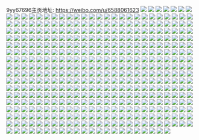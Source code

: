 9yy67696主页地址: https://weibo.com/u/6588061623 
![](https://wx4.sinaimg.cn/mw2000/007bQPMrgy1h94gpqx0ikj31m819z4qp.jpg) 
![](https://wx4.sinaimg.cn/mw2000/007bQPMrgy1h94gpssacfj320c24nx6p.jpg) 
![](https://wx4.sinaimg.cn/mw2000/007bQPMrgy1h94gq1tr4rj337k37k7wm.jpg) 
![](https://wx4.sinaimg.cn/mw2000/007bQPMrgy1h94gq71se8j32dr36ce83.jpg) 
![](https://wx4.sinaimg.cn/mw2000/007bQPMrgy1h94gq7o2haj30y210513l.jpg) 
![](https://wx4.sinaimg.cn/mw2000/007bQPMrgy1h94gq9rzx4j31zp299u0x.jpg) 
![](https://wx4.sinaimg.cn/mw2000/007bQPMrgy1h94gqengy8j31rj37k4qr.jpg) 
![](https://wx4.sinaimg.cn/mw2000/007bQPMrgy1h94gqg1q58j33401ys7wi.jpg) 
![](https://wx4.sinaimg.cn/mw2000/007bQPMrgy1h94gqn3qbpj30n015fty2.jpg) 
![](https://wx4.sinaimg.cn/mw2000/007bQPMrgy1h931t4s6x4j32dr36chdx.jpg) 
![](https://wx4.sinaimg.cn/mw2000/007bQPMrgy1h931sdmuyuj32c03407wj.jpg) 
![](https://wx4.sinaimg.cn/mw2000/007bQPMrgy1h931siz4jyj33402c0qv7.jpg) 
![](https://wx4.sinaimg.cn/mw2000/007bQPMrgy1h931sy409lj31to36cqv6.jpg) 
![](https://wx4.sinaimg.cn/mw2000/007bQPMrgy1h931sua2coj33401zxb2a.jpg) 
![](https://wx4.sinaimg.cn/mw2000/007bQPMrgy1h931sniks8j32l8222u0y.jpg) 
![](https://wx4.sinaimg.cn/mw2000/007bQPMrgy1h931slo13yj33402c0u0y.jpg) 
![](https://wx4.sinaimg.cn/mw2000/007bQPMrgy1h931sov23wj32rg1k51ky.jpg) 
![](https://wx4.sinaimg.cn/mw2000/007bQPMrgy1h931sqaj2gj32jp24k7wi.jpg) 
![](https://wx4.sinaimg.cn/mw2000/007bQPMrgy1h931ssf8fvj33402bl7wk.jpg) 
![](https://wx4.sinaimg.cn/mw2000/007bQPMrgy1h8wkgrko9oj30bd0b6wfs.jpg) 
![](https://wx4.sinaimg.cn/mw2000/007bQPMrgy1h8v1b44g77j31ut2h21kx.jpg) 
![](https://wx4.sinaimg.cn/mw2000/007bQPMrgy1h8v1b64u1zj329f1q3b29.jpg) 
![](https://wx4.sinaimg.cn/mw2000/007bQPMrgy1h8v1b8e36ej31ap0v5dua.jpg) 
![](https://wx4.sinaimg.cn/mw2000/007bQPMrgy1h8v1barnqfj32to35xx6p.jpg) 
![](https://wx4.sinaimg.cn/mw2000/007bQPMrgy1h8v1bfdidcj32c03401kz.jpg) 
![](https://wx4.sinaimg.cn/mw2000/007bQPMrgy1h8v1b1aaw4j326936chdv.jpg) 
![](https://wx4.sinaimg.cn/mw2000/007bQPMrgy1h8aistnp8kj322b36cqv8.jpg) 
![](https://wx4.sinaimg.cn/mw2000/007bQPMrgy1h8ait3e9mij32802lfx6r.jpg) 
![](https://wx4.sinaimg.cn/mw2000/007bQPMrgy1h8ait9dd85j32802inx6q.jpg) 
![](https://wx4.sinaimg.cn/mw2000/007bQPMrgy1h8aitl4wnqj32dr36ckjo.jpg) 
![](https://wx4.sinaimg.cn/mw2000/007bQPMrgy1h8aito9na7j33402c01l0.jpg) 
![](https://wx4.sinaimg.cn/mw2000/007bQPMrgy1h8aitq5t5ej31yl1l2e81.jpg) 
![](https://wx4.sinaimg.cn/mw2000/007bQPMrgy1h8a6otyalwj32c0340e82.jpg) 
![](https://wx4.sinaimg.cn/mw2000/007bQPMrgy1h8a6ovrkwrj31yo2k2kjl.jpg) 
![](https://wx4.sinaimg.cn/mw2000/007bQPMrgy1h8a6ort8rvj32e01n7hdt.jpg) 
![](https://wx4.sinaimg.cn/mw2000/007bQPMrgy1h88a9r66qgj33402c0hdy.jpg) 
![](https://wx4.sinaimg.cn/mw2000/007bQPMrgy1h88a9sufhlj30ty14vwpw.jpg) 
![](https://wx4.sinaimg.cn/mw2000/007bQPMrgy1h88a9xqak2j327i2rjkjn.jpg) 
![](https://wx4.sinaimg.cn/mw2000/007bQPMrgy1h88aa6jaf2j32c02xrhdv.jpg) 
![](https://wx4.sinaimg.cn/mw2000/007bQPMrgy1h88aa85ytaj30dr0sgn23.jpg) 
![](https://wx4.sinaimg.cn/mw2000/007bQPMrgy1h88aabs0zfj32oa1tohdu.jpg) 
![](https://wx4.sinaimg.cn/mw2000/007bQPMrgy1h88aau1tjbj32dr36chdu.jpg) 
![](https://wx4.sinaimg.cn/mw2000/007bQPMrgy1h88aaw5fknj31w32ilx6p.jpg) 
![](https://wx4.sinaimg.cn/mw2000/007bQPMrgy1h88a9j4cv5j31xo1tb4qp.jpg) 
![](https://wx4.sinaimg.cn/mw2000/007bQPMrgy1h83leedib2j32yo280npf.jpg) 
![](https://wx4.sinaimg.cn/mw2000/007bQPMrgy1h83lekz2cfj32yo280qv7.jpg) 
![](https://wx4.sinaimg.cn/mw2000/007bQPMrgy1h83lepq1t3j31ng36cnpd.jpg) 
![](https://wx4.sinaimg.cn/mw2000/007bQPMrgy1h83le7cf64j32802iy7wi.jpg) 
![](https://wx4.sinaimg.cn/mw2000/007bQPMrgy1h83leyio7mj32dr36cx6q.jpg) 
![](https://wx4.sinaimg.cn/mw2000/007bQPMrgy1h83lf0tzozj32c22w1b29.jpg) 
![](https://wx4.sinaimg.cn/mw2000/007bQPMrgy1h7tc5fk16xj32oi2c0x6q.jpg) 
![](https://wx4.sinaimg.cn/mw2000/007bQPMrgy1h7tc5hd4qpj32861v5kjl.jpg) 
![](https://wx4.sinaimg.cn/mw2000/007bQPMrgy1h7tc5ikj69j31t01u31kx.jpg) 
![](https://wx4.sinaimg.cn/mw2000/007bQPMrgy1h7tc5jxw7zj31we1gte81.jpg) 
![](https://wx4.sinaimg.cn/mw2000/007bQPMrgy1h7tc5d9lo2j32wv26nu0x.jpg) 
![](https://wx4.sinaimg.cn/mw2000/007bQPMrgy1h7tc5mj656j334026qhdu.jpg) 
![](https://wx4.sinaimg.cn/mw2000/007bQPMrgy1h7tc5og7otj30n013mh78.jpg) 
![](https://wx4.sinaimg.cn/mw2000/007bQPMrgy1h7tc5ps0brj31mg17m4nx.jpg) 
![](https://wx4.sinaimg.cn/mw2000/007bQPMrgy1h7tc5rtky6j32v21zxkjm.jpg) 
![](https://wx4.sinaimg.cn/mw2000/007bQPMrgy1h7np345j62j32dr36cb2d.jpg) 
![](https://wx4.sinaimg.cn/mw2000/007bQPMrgy1h7np3jrn59j32802yoe83.jpg) 
![](https://wx4.sinaimg.cn/mw2000/007bQPMrgy1h7np43c6s1j324c36cx6r.jpg) 
![](https://wx4.sinaimg.cn/mw2000/007bQPMrgy1h7np2k7e3sj30nb0sgthr.jpg) 
![](https://wx4.sinaimg.cn/mw2000/007bQPMrgy1h7np46v9adj329s2wze82.jpg) 
![](https://wx4.sinaimg.cn/mw2000/007bQPMrgy1h7np4indasj329v2oa4qr.jpg) 
![](https://wx4.sinaimg.cn/mw2000/007bQPMrgy1h7np4lkpwzj32k91x6u0y.jpg) 
![](https://wx4.sinaimg.cn/mw2000/007bQPMrgy1h7np4sjed3j31vv2xj1ky.jpg) 
![](https://wx4.sinaimg.cn/mw2000/007bQPMrgy1h7np58z0qvj32aj36ckjo.jpg) 
![](https://wx4.sinaimg.cn/mw2000/007bQPMrgy1h7gpelli51j32dr36a7bc.jpg) 
![](https://wx4.sinaimg.cn/mw2000/007bQPMrgy1h7gpeuh25rj32dr36a4qr.jpg) 
![](https://wx4.sinaimg.cn/mw2000/007bQPMrgy1h7gpeggmr0j32c0340kjn.jpg) 
![](https://wx4.sinaimg.cn/mw2000/007bQPMrgy1h7gpey886qj32c02wj4qs.jpg) 
![](https://wx4.sinaimg.cn/mw2000/007bQPMrgy1h7gpf2qwdcj316o1lcaoh.jpg) 
![](https://wx4.sinaimg.cn/mw2000/007bQPMrgy1h7gpf1inl8j32c02wzhdv.jpg) 
![](https://wx4.sinaimg.cn/mw2000/007bQPMrgy1h789gk860cj30n009n0u9.jpg) 
![](https://wx4.sinaimg.cn/mw2000/007bQPMrgy1h789gkze2qj30n0134k4i.jpg) 
![](https://wx4.sinaimg.cn/mw2000/007bQPMrgy1h6vus4ldhsj31a62wu1kx.jpg) 
![](https://wx4.sinaimg.cn/mw2000/007bQPMrgy1h6vuskx3v7j32dr36c4qr.jpg) 
![](https://wx4.sinaimg.cn/mw2000/007bQPMrgy1h6vus96894j33402c07wj.jpg) 
![](https://wx4.sinaimg.cn/mw2000/007bQPMrgy1h6vus1xc4cj33402c0u0y.jpg) 
![](https://wx4.sinaimg.cn/mw2000/007bQPMrgy1h6r7vr6899j32dr36au0y.jpg) 
![](https://wx4.sinaimg.cn/mw2000/007bQPMrgy1h6r7vs1sjmj328f28au0x.jpg) 
![](https://wx4.sinaimg.cn/mw2000/007bQPMrgy1h6r7vvioa7j32dr36a7wk.jpg) 
![](https://wx4.sinaimg.cn/mw2000/007bQPMrgy1h6r7vm4tkzj30n00gv7a5.jpg) 
![](https://wx4.sinaimg.cn/mw2000/007bQPMrgy1h6r7vxqivmj32wu26mb2b.jpg) 
![](https://wx4.sinaimg.cn/mw2000/007bQPMrgy1h6r7w0fjf5j31ix36cnpe.jpg) 
![](https://wx4.sinaimg.cn/mw2000/007bQPMrgy1h6r7w2wbvej31hw36c170.jpg) 
![](https://wx4.sinaimg.cn/mw2000/007bQPMrgy1h6r7w3n8u4j315o24dhcr.jpg) 
![](https://wx4.sinaimg.cn/mw2000/007bQPMrgy1h6r7w65387j32dr36ab2a.jpg) 
![](https://wx4.sinaimg.cn/mw2000/007bQPMrgy1h6mjj1t2s4j31sc2ds4hy.jpg) 
![](https://wx4.sinaimg.cn/mw2000/007bQPMrgy1h6mjj5iykaj31c31que81.jpg) 
![](https://wx4.sinaimg.cn/mw2000/007bQPMrgy1h6mjjccrqpj323u35su0x.jpg) 
![](https://wx4.sinaimg.cn/mw2000/007bQPMrgy1h6mjjjt0llj324836cx6p.jpg) 
![](https://wx4.sinaimg.cn/mw2000/007bQPMrgy1h6mjjr752uj32dr36cqfs.jpg) 
![](https://wx4.sinaimg.cn/mw2000/007bQPMrgy1h6mjjtiigvj32c02q5b2a.jpg) 
![](https://wx4.sinaimg.cn/mw2000/007bQPMrgy1h6mjk5ajrmj31m336cwl6.jpg) 
![](https://wx4.sinaimg.cn/mw2000/007bQPMrgy1h6mjjzvun2j336c2dr12e.jpg) 
![](https://wx4.sinaimg.cn/mw2000/007bQPMrgy1h6i16kl9lij32ok1y6npd.jpg) 
![](https://wx4.sinaimg.cn/mw2000/007bQPMrgy1h6i16ldriaj30n00o8n2l.jpg) 
![](https://wx4.sinaimg.cn/mw2000/007bQPMrgy1h6i16i22n0j30n00s8dlz.jpg) 
![](https://wx4.sinaimg.cn/mw2000/007bQPMrgy1h6i17fg7yfj32802yoqv7.jpg) 
![](https://wx4.sinaimg.cn/mw2000/007bQPMrgy1h6i16s2b8tj33402c0wjk.jpg) 
![](https://wx4.sinaimg.cn/mw2000/007bQPMrgy1h6i16mbvf6j30n00hu43k.jpg) 
![](https://wx4.sinaimg.cn/mw2000/007bQPMrgy1h6i16t3l0vj30n00usn1s.jpg) 
![](https://wx4.sinaimg.cn/mw2000/007bQPMrgy1h6i171xjsjj32c03657wj.jpg) 
![](https://wx4.sinaimg.cn/mw2000/007bQPMrgy1h6i16ltxauj30mc0iddip.jpg) 
![](https://wx4.sinaimg.cn/mw2000/007bQPMrgy1h6ecnikuisj30sg0ndwoz.jpg) 
![](https://wx4.sinaimg.cn/mw2000/007bQPMrgy1h6ecnjap5dj30n00o3wij.jpg) 
![](https://wx4.sinaimg.cn/mw2000/007bQPMrgy1h6ecnhfnhej30n00wa79g.jpg) 
![](https://wx4.sinaimg.cn/mw2000/007bQPMrgy1h6ecnjxif8j30n01b1ag3.jpg) 
![](https://wx4.sinaimg.cn/mw2000/007bQPMrgy1h6ecnkczs9j308c08cmx9.jpg) 
![](https://wx4.sinaimg.cn/mw2000/007bQPMrgy1h6c6l7ay5tj33402c0kjo.jpg) 
![](https://wx4.sinaimg.cn/mw2000/007bQPMrgy1h6c6le3yulj32bv3477wk.jpg) 
![](https://wx4.sinaimg.cn/mw2000/007bQPMrgy1h6c6l2146oj30n011b403.jpg) 
![](https://wx4.sinaimg.cn/mw2000/007bQPMrgy1h6c6lkx1q7j31sc2ds7rg.jpg) 
![](https://wx4.sinaimg.cn/mw2000/007bQPMrgy1h6c6lnhcz0j33402c07wj.jpg) 
![](https://wx4.sinaimg.cn/mw2000/007bQPMrgy1h6c6loqu3xj30mu0hugol.jpg) 
![](https://wx4.sinaimg.cn/mw2000/007bQPMrgy1h6c6ls7626j32bx33s1cx.jpg) 
![](https://wx4.sinaimg.cn/mw2000/007bQPMrgy1h6c6lvskg8j32802yykdb.jpg) 
![](https://wx4.sinaimg.cn/mw2000/007bQPMrgy1h6c6lwmtglj30mz0mf0wr.jpg) 
![](https://wx4.sinaimg.cn/mw2000/007bQPMrgy1h69dgmsdd6j32c033ykjm.jpg) 
![](https://wx4.sinaimg.cn/mw2000/007bQPMrgy1h69dgqkbu4j32by2s17wi.jpg) 
![](https://wx4.sinaimg.cn/mw2000/007bQPMrgy1h69dibt2mbj334033ykjo.jpg) 
![](https://wx4.sinaimg.cn/mw2000/007bQPMrgy1h69dgbq5noj317r1mbdwf.jpg) 
![](https://wx4.sinaimg.cn/mw2000/007bQPMrgy1h69dij1gcuj33402bye82.jpg) 
![](https://wx4.sinaimg.cn/mw2000/007bQPMrgy1h69diritpxj334033y46s.jpg) 
![](https://wx4.sinaimg.cn/mw2000/007bQPMrgy1h69dhj4mooj30ph0sgtie.jpg) 
![](https://wx4.sinaimg.cn/mw2000/007bQPMrgy1h69dhu67p9j32c02z3wvy.jpg) 
![](https://wx4.sinaimg.cn/mw2000/007bQPMrgy1h69di4noopj32c033ytsa.jpg) 
![](https://wx4.sinaimg.cn/mw2000/007bQPMrgy1h658q5govwj32zu2q74qq.jpg) 
![](https://wx4.sinaimg.cn/mw2000/007bQPMrgy1h658q1jblbj31gv1lwnpd.jpg) 
![](https://wx4.sinaimg.cn/mw2000/007bQPMrgy1h658q9wtx6j31o0214gtg.jpg) 
![](https://wx4.sinaimg.cn/mw2000/007bQPMrgy1h658qekykgj32dr36awx6.jpg) 
![](https://wx4.sinaimg.cn/mw2000/007bQPMrgy1h658qktcrvj336c36ahdv.jpg) 
![](https://wx4.sinaimg.cn/mw2000/007bQPMrgy1h658r2ufkrj32dr36anmi.jpg) 
![](https://wx4.sinaimg.cn/mw2000/007bQPMrgy1h658rblld8j32801o0gxd.jpg) 
![](https://wx4.sinaimg.cn/mw2000/007bQPMrgy1h658s669hgj32dr36aqv5.jpg) 
![](https://wx4.sinaimg.cn/mw2000/007bQPMrgy1h658sqbszij32dr36anpf.jpg) 
![](https://wx4.sinaimg.cn/mw2000/007bQPMrgy1h5yc0ox4y9j30tz11uq65.jpg) 
![](https://wx4.sinaimg.cn/mw2000/007bQPMrgy1h5yc0rncgvj323h2y6npe.jpg) 
![](https://wx4.sinaimg.cn/mw2000/007bQPMrgy1h5yc0zsnjwj32802hk7wj.jpg) 
![](https://wx4.sinaimg.cn/mw2000/007bQPMrgy1h5yc135tflj32dx2se4qq.jpg) 
![](https://wx4.sinaimg.cn/mw2000/007bQPMrgy1h5yc1638i1j32dr36a4qq.jpg) 
![](https://wx4.sinaimg.cn/mw2000/007bQPMrgy1h5yc1c66dpj32dr36awlo.jpg) 
![](https://wx4.sinaimg.cn/mw2000/007bQPMrgy1h5yc20hvkcj32dr36ahdw.jpg) 
![](https://wx4.sinaimg.cn/mw2000/007bQPMrgy1h5yc24fs99j31vd2zbdrw.jpg) 
![](https://wx4.sinaimg.cn/mw2000/007bQPMrgy1h5yc0nndgoj32dr36ae82.jpg) 
![](https://wx4.sinaimg.cn/mw2000/007bQPMrly1h5sg4avjyij330g1uvb2a.jpg) 
![](https://wx4.sinaimg.cn/mw2000/007bQPMrgy1h5p02a51l2j31v0312u0y.jpg) 
![](https://wx4.sinaimg.cn/mw2000/007bQPMrgy1h5p02blf7uj31dm2pknpd.jpg) 
![](https://wx4.sinaimg.cn/mw2000/007bQPMrgy1h5p02d47hmj31tx339qv6.jpg) 
![](https://wx4.sinaimg.cn/mw2000/007bQPMrgy1h5p02esneqj32m7147npd.jpg) 
![](https://wx4.sinaimg.cn/mw2000/007bQPMrgy1h55cbh1tzkj30n00mwn6c.jpg) 
![](https://wx4.sinaimg.cn/mw2000/007bQPMrgy1h55cbi0mnrj30n00udtks.jpg) 
![](https://wx4.sinaimg.cn/mw2000/007bQPMrgy1h55cbiitgyj30n00we12b.jpg) 
![](https://wx4.sinaimg.cn/mw2000/007bQPMrgy1h55cbgknnyj30n00mtwkt.jpg) 
![](https://wx4.sinaimg.cn/mw2000/007bQPMrgy1h55cbj3b3tj30n00fyaga.jpg) 
![](https://wx4.sinaimg.cn/mw2000/007bQPMrgy1h55cbjj3xzj30n00ratgj.jpg) 
![](https://wx4.sinaimg.cn/mw2000/007bQPMrgy1h55cbkd80tj30n00uenbi.jpg) 
![](https://wx4.sinaimg.cn/mw2000/007bQPMrgy1h55cbl43m4j30n00mogv5.jpg) 
![](https://wx4.sinaimg.cn/mw2000/007bQPMrgy1h55cblqvkvj30n00megob.jpg) 
![](https://wx4.sinaimg.cn/mw2000/007bQPMrgy1h4xb7cnd9lj32w9266npe.jpg) 
![](https://wx4.sinaimg.cn/mw2000/007bQPMrgy1h4xb7dg99ej30n00jfagq.jpg) 
![](https://wx4.sinaimg.cn/mw2000/007bQPMrgy1h4xb7ery84j30n01dq490.jpg) 
![](https://wx4.sinaimg.cn/mw2000/007bQPMrgy1h4xb7b7b8fj30n01dq130.jpg) 
![](https://wx4.sinaimg.cn/mw2000/007bQPMrgy1h4xb7giq8nj30m80w7q9x.jpg) 
![](https://wx4.sinaimg.cn/mw2000/007bQPMrgy1h4xb7j504lj327u2ygb2b.jpg) 
![](https://wx4.sinaimg.cn/mw2000/007bQPMrgy1h4xb7ksc7dj33402c07wi.jpg) 
![](https://wx4.sinaimg.cn/mw2000/007bQPMrgy1h4ozkb6mkej32c033ye83.jpg) 
![](https://wx4.sinaimg.cn/mw2000/007bQPMrgy1h4ozjtrc6oj3255263hdt.jpg) 
![](https://wx4.sinaimg.cn/mw2000/007bQPMrgy1h4ozkclxf4j32932wzb29.jpg) 
![](https://wx4.sinaimg.cn/mw2000/007bQPMrgy1h4khj9f91qj31wt1ddb29.jpg) 
![](https://wx4.sinaimg.cn/mw2000/007bQPMrgy1h4khjb2tjsj329k2hgqv5.jpg) 
![](https://wx4.sinaimg.cn/mw2000/007bQPMrgy1h4khjcwytxj33402c0qv6.jpg) 
![](https://wx4.sinaimg.cn/mw2000/007bQPMrgy1h4khjf2646j334029b1kz.jpg) 
![](https://wx4.sinaimg.cn/mw2000/007bQPMrgy1h4khjh3y2wj32af313u0y.jpg) 
![](https://wx4.sinaimg.cn/mw2000/007bQPMrgy1h4khjiijnpj32x928fkjl.jpg) 
![](https://wx4.sinaimg.cn/mw2000/007bQPMrgy1h4khjl526wj32o31wcnpe.jpg) 
![](https://wx4.sinaimg.cn/mw2000/007bQPMrgy1h4h7znkuzfj325a2m9qv6.jpg) 
![](https://wx4.sinaimg.cn/mw2000/007bQPMrgy1h4h7zou13aj30jq0jitbv.jpg) 
![](https://wx4.sinaimg.cn/mw2000/007bQPMrgy1h47sknbkboj31om2wdkjl.jpg) 
![](https://wx4.sinaimg.cn/mw2000/007bQPMrgy1h47skljykaj31hr2iib29.jpg) 
![](https://wx4.sinaimg.cn/mw2000/007bQPMrgy1h47sko62vnj31gl2h67wh.jpg) 
![](https://wx4.sinaimg.cn/mw2000/007bQPMrgy1h47skoypagj31lm2nwb29.jpg) 
![](https://wx4.sinaimg.cn/mw2000/007bQPMrgy1h47skptjwvj31pt2u9kjl.jpg) 
![](https://wx4.sinaimg.cn/mw2000/007bQPMrgy1h47skqyr3yj31t32zxnpd.jpg) 
![](https://wx4.sinaimg.cn/mw2000/007bQPMrgy1h47sks5sufj31u9301npd.jpg) 
![](https://wx4.sinaimg.cn/mw2000/007bQPMrgy1h46tl63emsj32c033y7wi.jpg) 
![](https://wx4.sinaimg.cn/mw2000/007bQPMrgy1h46tl0l3lhj32c033yhdu.jpg) 
![](https://wx4.sinaimg.cn/mw2000/007bQPMrgy1h46tla2pp9j32c033ykjm.jpg) 
![](https://wx4.sinaimg.cn/mw2000/007bQPMrgy1h46tlez8rdj32c033yqv6.jpg) 
![](https://wx4.sinaimg.cn/mw2000/007bQPMrgy1h46tlg7o4cj32w11zzkjl.jpg) 
![](https://wx4.sinaimg.cn/mw2000/007bQPMrgy1h46tlkh1kqj32c033y7wj.jpg) 
![](https://wx4.sinaimg.cn/mw2000/007bQPMrgy1h46tlp3yvkj32c033yb2a.jpg) 
![](https://wx4.sinaimg.cn/mw2000/007bQPMrgy1h46tlt4s7jj32c033yhdu.jpg) 
![](https://wx4.sinaimg.cn/mw2000/007bQPMrgy1h46szg2gwzj33402c0b2a.jpg) 
![](https://wx4.sinaimg.cn/mw2000/007bQPMrgy1h46szdnuxwj32c033y7wi.jpg) 
![](https://wx4.sinaimg.cn/mw2000/007bQPMrgy1h46szhwkq1j32kc1olkie.jpg) 
![](https://wx4.sinaimg.cn/mw2000/007bQPMrgy1h46szk1uowj330b2c04qq.jpg) 
![](https://wx4.sinaimg.cn/mw2000/007bQPMrgy1h3zlvhjexej32xq2bz1ky.jpg) 
![](https://wx4.sinaimg.cn/mw2000/007bQPMrgy1h3zlvjh8otj32c02z4hdu.jpg) 
![](https://wx4.sinaimg.cn/mw2000/007bQPMrgy1h3zlvl6uyuj333w214b2a.jpg) 
![](https://wx4.sinaimg.cn/mw2000/007bQPMrgy1h3zlvmdql6j32vh1zob2a.jpg) 
![](https://wx4.sinaimg.cn/mw2000/007bQPMrgy1h3xk8b5y8ij30k30ue79l.jpg) 
![](https://wx4.sinaimg.cn/mw2000/007bQPMrgy1h3xk8coof0j30i50quq74.jpg) 
![](https://wx4.sinaimg.cn/mw2000/007bQPMrgy1h3xk8dc0c1j30kq0thwjp.jpg) 
![](https://wx4.sinaimg.cn/mw2000/007bQPMrgy1h3xk8e304dj30kg0v9dkk.jpg) 
![](https://wx4.sinaimg.cn/mw2000/007bQPMrgy1h3xk8eyhpxj30kg0v9apw.jpg) 
![](https://wx4.sinaimg.cn/mw2000/007bQPMrgy1h3xk8g7fcvj30kb0tk79x.jpg) 
![](https://wx4.sinaimg.cn/mw2000/007bQPMrgy1h3xk8gmnqnj30jf0u2q8a.jpg) 
![](https://wx4.sinaimg.cn/mw2000/007bQPMrgy1h3xk8h0hpvj30jz0pp79f.jpg) 
![](https://wx4.sinaimg.cn/mw2000/007bQPMrgy1h3xk8hsx34j30kl0v2ary.jpg) 
![](https://wx4.sinaimg.cn/mw2000/007bQPMrgy1h3xk8ca2f5j30v90kbter.jpg) 
![](https://wx4.sinaimg.cn/mw2000/007bQPMrgy1h3xk8im6p5j30mc0sg7lp.jpg) 
![](https://wx4.sinaimg.cn/mw2000/007bQPMrgy1h3xk8ar73aj30ke0nctcv.jpg) 
![](https://wx4.sinaimg.cn/mw2000/007bQPMrgy1h3xk8jeys3j30up0iok75.jpg) 
![](https://wx4.sinaimg.cn/mw2000/007bQPMrgy1h3xk8jvcnqj30v90km457.jpg) 
![](https://wx4.sinaimg.cn/mw2000/007bQPMrgy1h3xk8kb0u6j30v914pqdq.jpg) 
![](https://wx4.sinaimg.cn/mw2000/007bQPMrgy1h3xk6wu91gj323u2mtx6p.jpg) 
![](https://wx4.sinaimg.cn/mw2000/007bQPMrgy1h3xk6yq6lrj32c0340hdv.jpg) 
![](https://wx4.sinaimg.cn/mw2000/007bQPMrgy1h3xk70kzlsj32c0340kjn.jpg) 
![](https://wx4.sinaimg.cn/mw2000/007bQPMrgy1h3xk6vclyij32c0340x6p.jpg) 
![](https://wx4.sinaimg.cn/mw2000/007bQPMrgy1h3xk72q1buj32c03407wi.jpg) 
![](https://wx4.sinaimg.cn/mw2000/007bQPMrgy1h3xk74jrrrj33402c0npe.jpg) 
![](https://wx4.sinaimg.cn/mw2000/007bQPMrgy1h3xk76pklyj32c02zrqv6.jpg) 
![](https://wx4.sinaimg.cn/mw2000/007bQPMrgy1h3xk78cvimj32c03401kz.jpg) 
![](https://wx4.sinaimg.cn/mw2000/007bQPMrgy1h3xk7a1af5j33402c0x6p.jpg) 
![](https://wx4.sinaimg.cn/mw2000/007bQPMrgy1h3xk7bi4khj32c030u4qq.jpg) 
![](https://wx4.sinaimg.cn/mw2000/007bQPMrgy1h3xk7cfqpaj324o25x1kx.jpg) 
![](https://wx4.sinaimg.cn/mw2000/007bQPMrgy1h3xk7doy2xj32c02re4qq.jpg) 
![](https://wx4.sinaimg.cn/mw2000/007bQPMrgy1h3xk2o6srcj32ws20hx6p.jpg) 
![](https://wx4.sinaimg.cn/mw2000/007bQPMrgy1h3xk2pnhdej32uy20kx6p.jpg) 
![](https://wx4.sinaimg.cn/mw2000/007bQPMrgy1h3xk2s42hbj32v520bkjm.jpg) 
![](https://wx4.sinaimg.cn/mw2000/007bQPMrgy1h3xk2mfofsj32yy26u7wi.jpg) 
![](https://wx4.sinaimg.cn/mw2000/007bQPMrgy1h3tpfvmr0fj32m91pm1kx.jpg) 
![](https://wx4.sinaimg.cn/mw2000/007bQPMrgy1h3tpgw1z93j32c02ndb2a.jpg) 
![](https://wx4.sinaimg.cn/mw2000/007bQPMrgy1h3tpfy55b1j315o2737wh.jpg) 
![](https://wx4.sinaimg.cn/mw2000/007bQPMrgy1h3tpft9n47j32801o0e81.jpg) 
![](https://wx4.sinaimg.cn/mw2000/007bQPMrgy1h3tpg07fc3j31p91c7b26.jpg) 
![](https://wx4.sinaimg.cn/mw2000/007bQPMrgy1h3tpgakl0nj31xa1hf7wh.jpg) 
![](https://wx4.sinaimg.cn/mw2000/007bQPMrgy1h3tpg44uskj31o01y1b29.jpg) 
![](https://wx4.sinaimg.cn/mw2000/007bQPMrgy1h3tpgp16zpj31541o37wh.jpg) 
![](https://wx4.sinaimg.cn/mw2000/007bQPMrgy1h3tpgsai63j32c0338kjm.jpg) 
![](https://wx4.sinaimg.cn/mw2000/007bQPMrgy1h3pbmcb1alj33402c0qv6.jpg) 
![](https://wx4.sinaimg.cn/mw2000/007bQPMrgy1h3pbmdwciyj32c033ykjm.jpg) 
![](https://wx4.sinaimg.cn/mw2000/007bQPMrgy1h3pbmjh0x1j32ot2g8x6p.jpg) 
![](https://wx4.sinaimg.cn/mw2000/007bQPMrgy1h3pbmkta0yj32wc1yfnpd.jpg) 
![](https://wx4.sinaimg.cn/mw2000/007bQPMrgy1h3pbkr045sj33402c0b2a.jpg) 
![](https://wx4.sinaimg.cn/mw2000/007bQPMrgy1h3pbkpi1xyj30v90kx131.jpg) 
![](https://wx4.sinaimg.cn/mw2000/007bQPMrgy1h3pbks4bmjj30v90krgwe.jpg) 
![](https://wx4.sinaimg.cn/mw2000/007bQPMrgy1h3pbksqiucj30v90k9tgu.jpg) 
![](https://wx4.sinaimg.cn/mw2000/007bQPMrgy1h3pbkth96tj30v90lythu.jpg) 
![](https://wx4.sinaimg.cn/mw2000/007bQPMrgy1h3pbktzk37j30r90in0zl.jpg) 
![](https://wx4.sinaimg.cn/mw2000/007bQPMrgy1h3pbkugqhnj30pl0hzqa9.jpg) 
![](https://wx4.sinaimg.cn/mw2000/007bQPMrgy1h3pbirpxslj32c033yqv8.jpg) 
![](https://wx4.sinaimg.cn/mw2000/007bQPMrgy1h3pbithiunj32c0340kjm.jpg) 
![](https://wx4.sinaimg.cn/mw2000/007bQPMrgy1h3pbiuxqaij328s2zq4qq.jpg) 
![](https://wx4.sinaimg.cn/mw2000/007bQPMrgy1h3pbiwssptj330428cu0y.jpg) 
![](https://wx4.sinaimg.cn/mw2000/007bQPMrgy1h3pbiy728cj33402c0qv6.jpg) 
![](https://wx4.sinaimg.cn/mw2000/007bQPMrgy1h3pbizovtrj33402c0x6q.jpg) 
![](https://wx4.sinaimg.cn/mw2000/007bQPMrgy1h3pbj8fo4fj31rf2cee81.jpg) 
![](https://wx4.sinaimg.cn/mw2000/007bQPMrgy1h3pbj7jti0j32qz1xqe81.jpg) 
![](https://wx4.sinaimg.cn/mw2000/007bQPMrgy1h3pbj9p8luj32s722cqv5.jpg) 
![](https://wx4.sinaimg.cn/mw2000/007bQPMrgy1h3cki44b0mj32c033ynpe.jpg) 
![](https://wx4.sinaimg.cn/mw2000/007bQPMrgy1h3cki6x2cuj32c033ynpf.jpg) 
![](https://wx4.sinaimg.cn/mw2000/007bQPMrgy1h3ckiaumt3j32c033y7wj.jpg) 
![](https://wx4.sinaimg.cn/mw2000/007bQPMrgy1h3cki0kaetj32c033yu0x.jpg) 
![](https://wx4.sinaimg.cn/mw2000/007bQPMrgy1h3ckic2hyrj32rj23chdu.jpg) 
![](https://wx4.sinaimg.cn/mw2000/007bQPMrgy1h3cke6jevej325m30ie82.jpg) 
![](https://wx4.sinaimg.cn/mw2000/007bQPMrgy1h3cke9wyfij32c033ye84.jpg) 
![](https://wx4.sinaimg.cn/mw2000/007bQPMrgy1h3cke4nly3j32c033y1kz.jpg) 
![](https://wx4.sinaimg.cn/mw2000/007bQPMrgy1h3ckeckj6tj32c033y1l0.jpg) 
![](https://wx4.sinaimg.cn/mw2000/007bQPMrgy1h39shy9om7j30gy0gs763.jpg) 
![](https://wx4.sinaimg.cn/mw2000/007bQPMrgy1h39shz3e80j30rg0sgdk9.jpg) 
![](https://wx4.sinaimg.cn/mw2000/007bQPMrgy1h393a0liygj30mr0c0jv1.jpg) 
![](https://wx4.sinaimg.cn/mw2000/007bQPMrgy1h393a16qjdj30lt0et0x4.jpg) 
![](https://wx4.sinaimg.cn/mw2000/007bQPMrgy1h3939y987wj30lq0ec78d.jpg) 
![](https://wx4.sinaimg.cn/mw2000/007bQPMrgy1h393a2kmfzj30k50degp3.jpg) 
![](https://wx4.sinaimg.cn/mw2000/007bQPMrgy1h393a34m42j30nh0f9n1w.jpg) 
![](https://wx4.sinaimg.cn/mw2000/007bQPMrgy1h384o60at4j334026zqv6.jpg) 
![](https://wx4.sinaimg.cn/mw2000/007bQPMrgy1h384o7mc2yj330723ne82.jpg) 
![](https://wx4.sinaimg.cn/mw2000/007bQPMrgy1h384o3vp1mj330e20rhdu.jpg) 
![](https://wx4.sinaimg.cn/mw2000/007bQPMrgy1h384o86899j30j60id75d.jpg) 
![](https://wx4.sinaimg.cn/mw2000/007bQPMrgy1gzef9mbswaj32c02wfhdu.jpg) 
![](https://wx4.sinaimg.cn/mw2000/007bQPMrgy1gzefahxxfaj32c02y3qv5.jpg) 
![](https://wx4.sinaimg.cn/mw2000/007bQPMrgy1gzef9rdki1j329z2rq1ky.jpg) 
![](https://wx4.sinaimg.cn/mw2000/007bQPMrgy1gzef9yhuzij31o0217kjl.jpg) 
![](https://wx4.sinaimg.cn/mw2000/007bQPMrgy1gzefa2nhxmj31o01ynnpd.jpg) 
![](https://wx4.sinaimg.cn/mw2000/007bQPMrgy1gzefa587yij32c02ovu0x.jpg) 
![](https://wx4.sinaimg.cn/mw2000/007bQPMrgy1gzefa9njfzj32c0340e83.jpg) 
![](https://wx4.sinaimg.cn/mw2000/007bQPMrgy1gzefadx6tkj33402c0hdv.jpg) 
![](https://wx4.sinaimg.cn/mw2000/007bQPMrgy1gzefaff22bj32bt1cmnow.jpg) 
![](https://wx4.sinaimg.cn/mw2000/007bQPMrgy1gx2udpspt7j32o52eix6p.jpg) 
![](https://wx4.sinaimg.cn/mw2000/007bQPMrgy1gx2udqmk76j30v80hdag1.jpg) 
![](https://wx4.sinaimg.cn/mw2000/007bQPMrgy1gx2udr4e15j30v80mowoh.jpg) 
![](https://wx4.sinaimg.cn/mw2000/007bQPMrgy1gx2udoezipj30v912gk81.jpg) 
![](https://wx4.sinaimg.cn/mw2000/007bQPMrgy1gx2uds4y9rj30v90uw4gm.jpg) 
![](https://wx4.sinaimg.cn/mw2000/007bQPMrgy1gx2udtqf21j32c023wb2a.jpg) 
![](https://wx4.sinaimg.cn/mw2000/007bQPMrgy1gx2udxfw97j32c033yqv6.jpg) 
![](https://wx4.sinaimg.cn/mw2000/007bQPMrgy1gx2udze6gpj33412644qr.jpg) 
![](https://wx4.sinaimg.cn/mw2000/007bQPMrgy1gwx7v5d0hcj32c0340kjm.jpg) 
![](https://wx4.sinaimg.cn/mw2000/007bQPMrgy1gwx7thepx7j329c2g1qv5.jpg) 
![](https://wx4.sinaimg.cn/mw2000/007bQPMrgy1gwx7tlboczj32c03401kz.jpg) 
![](https://wx4.sinaimg.cn/mw2000/007bQPMrgy1gwx7tmrfyej32db1fe1kx.jpg) 
![](https://wx4.sinaimg.cn/mw2000/007bQPMrgy1gwx7tot9c4j33402c01ky.jpg) 
![](https://wx4.sinaimg.cn/mw2000/007bQPMrgy1gwx7ts4mwyj32c0340npd.jpg) 
![](https://wx4.sinaimg.cn/mw2000/007bQPMrgy1gwx7tu7g4zj32c03407wh.jpg) 
![](https://wx4.sinaimg.cn/mw2000/007bQPMrgy1gwx7tw0vwoj326l2oukjl.jpg) 
![](https://wx4.sinaimg.cn/mw2000/007bQPMrgy1gwpb1vru3xj30v90hh109.jpg) 
![](https://wx4.sinaimg.cn/mw2000/007bQPMrgy1gwpb1uvpdlj32622w3kjm.jpg) 
![](https://wx4.sinaimg.cn/mw2000/007bQPMrgy1gwpb1xxjsrj334033yhdx.jpg) 
![](https://wx4.sinaimg.cn/mw2000/007bQPMrgy1gwpb1zqtraj32u423ikjn.jpg) 
![](https://wx4.sinaimg.cn/mw2000/007bQPMrgy1gwpb21xo6xj33402c0kjn.jpg) 
![](https://wx4.sinaimg.cn/mw2000/007bQPMrgy1gvqqysdvvxj63412c0npe02.jpg) 
![](https://wx4.sinaimg.cn/mw2000/007bQPMrgy1gvqqyumpwjj62c033ykjm02.jpg) 
![](https://wx4.sinaimg.cn/mw2000/007bQPMrgy1gvqqyzt3jbj63402c0e8402.jpg) 
![](https://wx4.sinaimg.cn/mw2000/007bQPMrgy1gvqqz2drm8j62c033yhdv02.jpg) 
![](https://wx4.sinaimg.cn/mw2000/007bQPMrgy1gvqqz3g6ipj60v91ki7ii02.jpg) 
![](https://wx4.sinaimg.cn/mw2000/007bQPMrgy1guwp6y6da1j62sy28unpe02.jpg) 
![](https://wx4.sinaimg.cn/mw2000/007bQPMrgy1guwp71gyq4j62c02o8kjm02.jpg) 
![](https://wx4.sinaimg.cn/mw2000/007bQPMrgy1guwp74qohwj60v916wk6402.jpg) 
![](https://wx4.sinaimg.cn/mw2000/007bQPMrgy1guwp781ydtj630020we8302.jpg) 
![](https://wx4.sinaimg.cn/mw2000/007bQPMrgy1guwp7j9l2ej63402c0hdu02.jpg) 
![](https://wx4.sinaimg.cn/mw2000/007bQPMrgy1guwp7me5trj62by2x1x6p02.jpg) 
![](https://wx4.sinaimg.cn/mw2000/007bQPMrgy1guwp6vhp1pj634032w4qs02.jpg) 
![](https://wx4.sinaimg.cn/mw2000/007bQPMrgy1guwp7nnzr3j61z91nw1kx02.jpg) 
![](https://wx4.sinaimg.cn/mw2000/007bQPMrgy1guwp7oe107j60b4095q4b02.jpg) 
![](https://wx4.sinaimg.cn/mw2000/007bQPMrgy1gt0d4cf6dkj30it3407wh.jpg) 
![](https://wx4.sinaimg.cn/mw2000/007bQPMrgy1gt0d4f2hbqj30ey340qpb.jpg) 
![](https://wx4.sinaimg.cn/mw2000/007bQPMrgy1gt0d4kmvkdj30c8340h6n.jpg) 
![](https://wx4.sinaimg.cn/mw2000/007bQPMrgy1gt0d4mm914j30ep340tt5.jpg) 
![](https://wx4.sinaimg.cn/mw2000/007bQPMrgy1gt0d49febdj30jf3404pd.jpg) 
![](https://wx4.sinaimg.cn/mw2000/007bQPMrgy1gt0d4o8jsqj30ku340hbe.jpg) 
![](https://wx4.sinaimg.cn/mw2000/007bQPMrgy1gt0d4paih8j30wo3404qp.jpg) 
![](https://wx4.sinaimg.cn/mw2000/007bQPMrgy1gt0d4q48k4j60m73404mq02.jpg) 
![](https://wx4.sinaimg.cn/mw2000/007bQPMrgy1gt0d4r8djwj315o32wqv5.jpg) 
![](https://wx4.sinaimg.cn/mw2000/007bQPMrgy1grhj4wi2kpj31zb1o07wh.jpg) 
![](https://wx4.sinaimg.cn/mw2000/007bQPMrgy1grhj4yydfxj62c033xx6r02.jpg) 
![](https://wx4.sinaimg.cn/mw2000/007bQPMrgy1grhj4zmxxej30gg0otaff.jpg) 
![](https://wx4.sinaimg.cn/mw2000/007bQPMrgy1grhj51wljcj334033x7wj.jpg) 
![](https://wx4.sinaimg.cn/mw2000/007bQPMrgy1grhj53n1vcj32c033x1ky.jpg) 
![](https://wx4.sinaimg.cn/mw2000/007bQPMrgy1grhj54b9ulj30hs0o010l.jpg) 
![](https://wx4.sinaimg.cn/mw2000/007bQPMrgy1grhj55y5yqj31o023wnpd.jpg) 
![](https://wx4.sinaimg.cn/mw2000/007bQPMrgy1grhj4vkew0j30hs0b8429.jpg) 
![](https://wx4.sinaimg.cn/mw2000/007bQPMrgy1grhj56jf2cj30hs0gh0zr.jpg) 
![](https://wx4.sinaimg.cn/mw2000/007bQPMrgy1grdjq284r5j30u014044m.jpg) 
![](https://wx4.sinaimg.cn/mw2000/007bQPMrgy1grdjq2xsjjj30u0140n5w.jpg) 
![](https://wx4.sinaimg.cn/mw2000/007bQPMrgy1grdjq3uwykj319a0u0qct.jpg) 
![](https://wx4.sinaimg.cn/mw2000/007bQPMrgy1grdjq4jcaxj30u00y27ax.jpg) 
![](https://wx4.sinaimg.cn/mw2000/007bQPMrgy1grdjq6j819j61400u00zm02.jpg) 
![](https://wx4.sinaimg.cn/mw2000/007bQPMrgy1grdjq8ed9pj30ur0h2tft.jpg) 
![](https://wx4.sinaimg.cn/mw2000/007bQPMrgy1grdjq90uxaj319m0u07be.jpg) 
![](https://wx4.sinaimg.cn/mw2000/007bQPMrgy1grdjq7sauxj30hs0nrq6j.jpg) 
![](https://wx4.sinaimg.cn/mw2000/007bQPMrgy1grdjq1mzg9j30tr0tntcf.jpg) 
![](https://wx4.sinaimg.cn/mw2000/007bQPMrgy1gqs9ru93wfj30h90sw416.jpg) 
![](https://wx4.sinaimg.cn/mw2000/007bQPMrgy1gqs9rwyso6j334033xx6q.jpg) 
![](https://wx4.sinaimg.cn/mw2000/007bQPMrgy1gqs9rzo0azj32c033xu0x.jpg) 
![](https://wx4.sinaimg.cn/mw2000/007bQPMrgy1gqs9s2478vj32bw2p0kjm.jpg) 
![](https://wx4.sinaimg.cn/mw2000/007bQPMrgy1gqs9s3wp1aj32io1w0b2a.jpg) 
![](https://wx4.sinaimg.cn/mw2000/007bQPMrgy1gqs9s6oyvcj32801o0kjl.jpg) 
![](https://wx4.sinaimg.cn/mw2000/007bQPMrgy1gqs9rtlvspj32c02igu0x.jpg) 
![](https://wx4.sinaimg.cn/mw2000/007bQPMrgy1gqs9s89f70j32c0340u0x.jpg) 
![](https://wx4.sinaimg.cn/mw2000/007bQPMrgy1gp92y1iw7uj334033xx6p.jpg) 
![](https://wx4.sinaimg.cn/mw2000/007bQPMrgy1gp92y3n7y4j33402c0x6q.jpg) 
![](https://wx4.sinaimg.cn/mw2000/007bQPMrgy1gp92y4txfkj32801o0e81.jpg) 
![](https://wx4.sinaimg.cn/mw2000/007bQPMrgy1gp92xzp7gsj31zm1o0qv5.jpg) 
![](https://wx4.sinaimg.cn/mw2000/007bQPMrgy1gp92y703ixj32c01z07wk.jpg) 
![](https://wx4.sinaimg.cn/mw2000/007bQPMrgy1gp92y92yi9j32c033xnpe.jpg) 
![](https://wx4.sinaimg.cn/mw2000/007bQPMrly1gp6cbxx6bnj30ds0jomyd.jpg) 
![](https://wx4.sinaimg.cn/mw2000/007bQPMrly1gp6cbxn68qj30hs0l70wb.jpg) 
![](https://wx4.sinaimg.cn/mw2000/007bQPMrly1gp6cby7mbfj30hs0lqq66.jpg) 
![](https://wx4.sinaimg.cn/mw2000/007bQPMrly1gp6cbylhscj30hs0l7tc1.jpg) 
![](https://wx4.sinaimg.cn/mw2000/007bQPMrly1gp6cbyvxd1j30hs0l2djz.jpg) 
![](https://wx4.sinaimg.cn/mw2000/007bQPMrly1gp6cbz653jj30hs0ljacz.jpg) 
![](https://wx4.sinaimg.cn/mw2000/007bQPMrly1gp6cbzj8w2j30hs0ln76w.jpg) 
![](https://wx4.sinaimg.cn/mw2000/007bQPMrly1gp6cbzwxasj30hs0lagoo.jpg) 
![](https://wx4.sinaimg.cn/mw2000/007bQPMrly1gp6cc06s23j30hs0l2jub.jpg) 
![](https://wx4.sinaimg.cn/mw2000/007bQPMrly1gm0fwwilkgj30hs0npdj3.jpg) 
![](https://wx4.sinaimg.cn/mw2000/007bQPMrly1gm0fwx36hxj31jg0u04e9.jpg) 
![](https://wx4.sinaimg.cn/mw2000/007bQPMrly1gm0fwxrfprj30uk0u0gtz.jpg) 
![](https://wx4.sinaimg.cn/mw2000/007bQPMrly1gm0fwy4jzdj31400u0n8g.jpg) 
![](https://wx4.sinaimg.cn/mw2000/007bQPMrly1gm0fwyrb6dj312w0u07ew.jpg) 
![](https://wx4.sinaimg.cn/mw2000/007bQPMrly1gewzfq4ec3j30u0140tm8.jpg) 
![](https://wx4.sinaimg.cn/mw2000/007bQPMrly1gewzfpljbqj31400u017i.jpg) 
![](https://wx4.sinaimg.cn/mw2000/007bQPMrly1gewzfqoyx6j30u014016b.jpg) 
![](https://wx4.sinaimg.cn/mw2000/007bQPMrly1gewzfrrsppj313z0u0x0q.jpg) 
![](https://wx4.sinaimg.cn/mw2000/007bQPMrly1gewzfsgoynj30u013zkf8.jpg) 
![](https://wx4.sinaimg.cn/mw2000/007bQPMrly1gewzft1xebj30u01407cw.jpg) 
![](https://wx4.sinaimg.cn/mw2000/007bQPMrly1gdy43ualwxj31nv27t7wh.jpg) 
![](https://wx4.sinaimg.cn/mw2000/007bQPMrly1gdy43uz9vdj30rs15o1az.jpg) 
![](https://wx4.sinaimg.cn/mw2000/007bQPMrly1gdy43vmslij31nv27t1kx.jpg) 
![](https://wx4.sinaimg.cn/mw2000/007bQPMrly1gdy43wadrtj30hs0vkhdt.jpg) 
![](https://wx4.sinaimg.cn/mw2000/007bQPMrly1gcevn7hl3wj30j60j6gmy.jpg) 
![](https://wx4.sinaimg.cn/mw2000/007bQPMrly1gcevn77z8ij30j60j6mz1.jpg) 
![](https://wx4.sinaimg.cn/mw2000/007bQPMrly1gceq9eubldj30hs0mjk0h.jpg) 
![](https://wx4.sinaimg.cn/mw2000/007bQPMrly1gceq9f355yj30hs0j110i.jpg) 
![](https://wx4.sinaimg.cn/mw2000/007bQPMrly1gceq9fejldj30hs0feq8q.jpg) 
![](https://wx4.sinaimg.cn/mw2000/007bQPMrly1gcb54y9wayj30jn0c70t0.jpg) 
![](https://wx4.sinaimg.cn/mw2000/007bQPMrly1gcb54y483xj307j0m70u4.jpg) 
![](https://wx4.sinaimg.cn/mw2000/007bQPMrly1gcb4w1ouftj30gj0kq0td.jpg) 
![](https://wx4.sinaimg.cn/mw2000/007bQPMrly1gcb4w23216j30hs0gg45t.jpg) 
![](https://wx4.sinaimg.cn/mw2000/007bQPMrly1gcb4w2ewftj30hs0ft0ze.jpg) 
![](https://wx4.sinaimg.cn/mw2000/007bQPMrly1gcb4w2ndxoj30no1ain2y.jpg) 
![](https://wx4.sinaimg.cn/mw2000/007bQPMrly1gca4idojoej30h10fkgmp.jpg) 
![](https://wx4.sinaimg.cn/mw2000/007bQPMrly1gca4idzxc3j30h10fh0ti.jpg) 
![](https://wx4.sinaimg.cn/mw2000/007bQPMrly1gca4ieb7ygj30h10fbt9y.jpg) 
![](https://wx4.sinaimg.cn/mw2000/007bQPMrly1gca4iek50rj30h10fn0tq.jpg) 
![](https://wx4.sinaimg.cn/mw2000/007bQPMrly1gca4ietfknj30h10fndgp.jpg) 
![](https://wx4.sinaimg.cn/mw2000/007bQPMrly1gca4idcbx4j30h10fjta3.jpg) 
![](https://wx4.sinaimg.cn/mw2000/007bQPMrly1gc7tsupaanj30v90pjtkr.jpg) 
![](https://wx4.sinaimg.cn/mw2000/007bQPMrly1gc7tsv4ed6j30hs0n7k14.jpg) 
![](https://wx4.sinaimg.cn/mw2000/007bQPMrly1gc7tsubfwaj30hs0nndpe.jpg) 
![](https://wx4.sinaimg.cn/mw2000/007bQPMrly1gc7tsvemfvj30hs0970w8.jpg) 
![](https://wx4.sinaimg.cn/mw2000/007bQPMrly1gc7tsvsroej30jg0oajtw.jpg) 
![](https://wx4.sinaimg.cn/mw2000/007bQPMrly1gc689zrbtxj30q80wvmzd.jpg) 
![](https://wx4.sinaimg.cn/mw2000/007bQPMrly1gc68a026t4j30hs0pkqcr.jpg) 
![](https://wx4.sinaimg.cn/mw2000/007bQPMrly1gc68a0baldj30hs0p2wq9.jpg) 
![](https://wx4.sinaimg.cn/mw2000/007bQPMrly1gc689zdlxfj30f20cewez.jpg) 
![](https://wx4.sinaimg.cn/mw2000/007bQPMrly1gc5na9cpcoj30h10fjta3.jpg) 
![](https://wx4.sinaimg.cn/mw2000/007bQPMrly1gc5nd1h2zhg30rs0rs776.jpg) 
![](https://wx4.sinaimg.cn/mw2000/007bQPMrly1gc5nd19ambj30j60j67lx.jpg) 
![](https://wx4.sinaimg.cn/mw2000/007bQPMrly1gc56ubn1pnj30e70dedge.jpg) 
![](https://wx4.sinaimg.cn/mw2000/007bQPMrly1gc56ubxrhfj30hs0q2wou.jpg) 
![](https://wx4.sinaimg.cn/mw2000/007bQPMrly1gc56ub0ujoj30hs0o5guu.jpg) 
![](https://wx4.sinaimg.cn/mw2000/007bQPMrly1gc56ubajm7j30d00b2jrz.jpg) 
![](https://wx4.sinaimg.cn/mw2000/007bQPMrly1gc40px7s2sj30hs0pkqdm.jpg) 
![](https://wx4.sinaimg.cn/mw2000/007bQPMrly1gc40pwtybsj30hs0n7wnx.jpg) 
![](https://wx4.sinaimg.cn/mw2000/007bQPMrly1gc40pxg585j30b40b474n.jpg) 
![](https://wx4.sinaimg.cn/mw2000/007bQPMrly1gc2sw9wkzoj30hs0mjqd5.jpg) 

